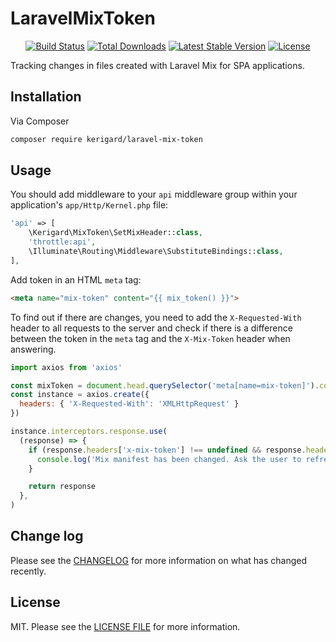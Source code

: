 # LaravelMixToken

<p align="center">
  <a href="https://github.com/Kerigard/laravel-mix-token/actions"><img src="https://github.com/Kerigard/laravel-mix-token/workflows/tests/badge.svg" alt="Build Status"></a>
  <a href="https://packagist.org/packages/Kerigard/laravel-mix-token"><img src="https://img.shields.io/packagist/dt/Kerigard/laravel-mix-token" alt="Total Downloads"></a>
  <a href="https://packagist.org/packages/Kerigard/laravel-mix-token"><img src="https://img.shields.io/packagist/v/Kerigard/laravel-mix-token" alt="Latest Stable Version"></a>
  <a href="https://packagist.org/packages/Kerigard/laravel-mix-token"><img src="https://img.shields.io/packagist/l/Kerigard/laravel-mix-token" alt="License"></a>
</p>

Tracking changes in files created with Laravel Mix for SPA applications.

## Installation

Via Composer

``` bash
composer require kerigard/laravel-mix-token
```

## Usage

You should add middleware to your `api` middleware group within your application's `app/Http/Kernel.php` file:

``` php
'api' => [
    \Kerigard\MixToken\SetMixHeader::class,
    'throttle:api',
    \Illuminate\Routing\Middleware\SubstituteBindings::class,
],
```

Add token in an HTML `meta` tag:

``` html
<meta name="mix-token" content="{{ mix_token() }}">
```

To find out if there are changes, you need to add the `X-Requested-With` header to all requests to the server and check if there is a difference between the token in the `meta` tag and the `X-Mix-Token` header when answering.

``` js
import axios from 'axios'

const mixToken = document.head.querySelector('meta[name=mix-token]').content
const instance = axios.create({
  headers: { 'X-Requested-With': 'XMLHttpRequest' }
})

instance.interceptors.response.use(
  (response) => {
    if (response.headers['x-mix-token'] !== undefined && response.headers['x-mix-token'] != mixToken) {
      console.log('Mix manifest has been changed. Ask the user to refresh the page')
    }

    return response
  },
)
```

## Change log

Please see the [CHANGELOG](CHANGELOG.md) for more information on what has changed recently.

## License

MIT. Please see the [LICENSE FILE](LICENSE.md) for more information.
